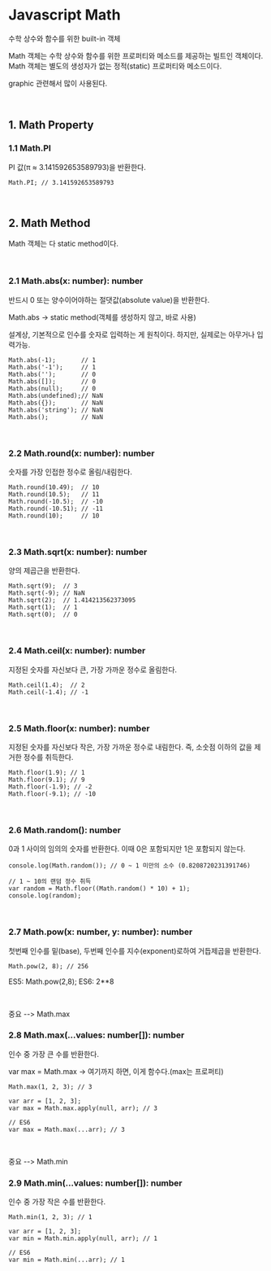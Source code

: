 # Javascript Math

수학 상수와 함수를 위한 built-in 객체

Math 객체는 수학 상수와 함수를 위한 프로퍼티와 메소드를 제공하는 빌트인 객체이다. 
Math 객체는 별도의 생성자가 없는 정적(static) 프로퍼티와 메소드이다.

graphic 관련해서 많이 사용된다.

<br>

## 1. Math Property

### 1.1 Math.PI

PI 값(π ≈ 3.141592653589793)을 반환한다.

```
Math.PI; // 3.141592653589793
```

<br>

## 2. Math Method

Math 객체는 다 static method이다.

<br>

### 2.1 Math.abs(x: number): number

반드시 0 또는 양수이어야하는 절댓값(absolute value)을 반환한다.

Math.abs -> static method(객체를 생성하지 않고, 바로 사용)

설계상, 기본적으로 인수를 숫자로 입력하는 게 원칙이다. 하지만, 실제로는 아무거나 입력가능.

```
Math.abs(-1);       // 1
Math.abs('-1');     // 1
Math.abs('');       // 0
Math.abs([]);       // 0
Math.abs(null);     // 0
Math.abs(undefined);// NaN
Math.abs({});       // NaN
Math.abs('string'); // NaN
Math.abs();         // NaN
```

<br>

### 2.2 Math.round(x: number): number

숫자를 가장 인접한 정수로 올림/내림한다.

```
Math.round(10.49);  // 10
Math.round(10.5);   // 11
Math.round(-10.5);  // -10
Math.round(-10.51); // -11
Math.round(10);     // 10
```

<br>


### 2.3 Math.sqrt(x: number): number 

양의 제곱근을 반환한다.

```
Math.sqrt(9);  // 3
Math.sqrt(-9); // NaN
Math.sqrt(2);  // 1.414213562373095
Math.sqrt(1);  // 1
Math.sqrt(0);  // 0
```

<br>

### 2.4 Math.ceil(x: number): number

지정된 숫자를 자신보다 큰, 가장 가까운 정수로 올림한다.

```
Math.ceil(1.4);  // 2
Math.ceil(-1.4); // -1
```

<br>

### 2.5 Math.floor(x: number): number

지정된 숫자를 자신보다 작은, 가장 가까운 정수로 내림한다. 즉, 소숫점 이하의 값을 제거한 정수를 취득한다.

```
Math.floor(1.9); // 1
Math.floor(9.1); // 9
Math.floor(-1.9); // -2
Math.floor(-9.1); // -10
```

<br>

### 2.6 Math.random(): number

0과 1 사이의 임의의 숫자를 반환한다. 이때 0은 포함되지만 1은 포함되지 않는다.

```
console.log(Math.random()); // 0 ~ 1 미만의 소수 (0.8208720231391746)

// 1 ~ 10의 랜덤 정수 취득
var random = Math.floor((Math.random() * 10) + 1);
console.log(random);
```

<br>

### 2.7 Math.pow(x: number, y: number): number

첫번째 인수를 밑(base), 두번째 인수를 지수(exponent)로하여 거듭제곱을 반환한다.

```
Math.pow(2, 8); // 256
```

ES5: Math.pow(2,8);
ES6: 2**8


<br>

중요 --> Math.max
### 2.8 Math.max(…values: number[]): number 

인수 중 가장 큰 수를 반환한다.

var max = Math.max -> 여기까지 하면, 이게 함수다.(max는 프로퍼티)

```
Math.max(1, 2, 3); // 3

var arr = [1, 2, 3];
var max = Math.max.apply(null, arr); // 3

// ES6
var max = Math.max(...arr); // 3
```

<br>

중요 --> Math.min
### 2.9 Math.min(…values: number[]): number

인수 중 가장 작은 수를 반환한다.

```
Math.min(1, 2, 3); // 1

var arr = [1, 2, 3];
var min = Math.min.apply(null, arr); // 1

// ES6
var min = Math.min(...arr); // 1
```


